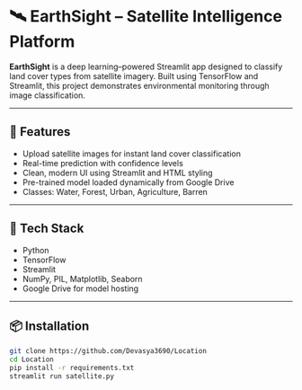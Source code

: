 # 🛰️ EarthSight – Satellite Intelligence Platform

**EarthSight** is a deep learning–powered Streamlit app designed to classify land cover types from satellite imagery. Built using TensorFlow and Streamlit, this project demonstrates environmental monitoring through image classification.

---

## 🚀 Features

- Upload satellite images for instant land cover classification
- Real-time prediction with confidence levels
- Clean, modern UI using Streamlit and HTML styling
- Pre-trained model loaded dynamically from Google Drive
- Classes: Water, Forest, Urban, Agriculture, Barren

---

## 🧠 Tech Stack

- Python
- TensorFlow
- Streamlit
- NumPy, PIL, Matplotlib, Seaborn
- Google Drive for model hosting

---

## 📦 Installation

```bash
git clone https://github.com/Devasya3690/Location
cd Location
pip install -r requirements.txt
streamlit run satellite.py


